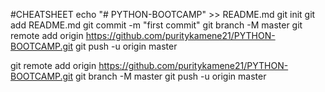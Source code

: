 #CHEATSHEET
echo "# PYTHON-BOOTCAMP" >> README.md
git init
git add README.md
git commit -m "first commit"
git branch -M master
git remote add origin https://github.com/puritykamene21/PYTHON-BOOTCAMP.git
git push -u origin master

git remote add origin https://github.com/puritykamene21/PYTHON-BOOTCAMP.git
git branch -M master
git push -u origin master
